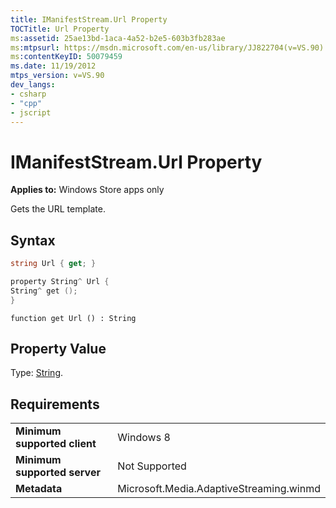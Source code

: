 ```yaml
---
title: IManifestStream.Url Property
TOCTitle: Url Property
ms:assetid: 25ae13bd-1aca-4a52-b2e5-603b3fb283ae
ms:mtpsurl: https://msdn.microsoft.com/en-us/library/JJ822704(v=VS.90)
ms:contentKeyID: 50079459
ms.date: 11/19/2012
mtps_version: v=VS.90
dev_langs:
- csharp
- "cpp"
- jscript
---
```


# IManifestStream.Url Property

**Applies to:** Windows Store apps only

Gets the URL template.

## Syntax

```csharp
string Url { get; }
```

```cpp
property String^ Url {
String^ get ();
}
```

```jscript
function get Url () : String
```

## Property Value

Type: [String](https://msdn.microsoft.com/library/s1wwdcbf).

## Requirements

|||
|--- |--- |
|**Minimum supported client**|Windows 8|
|**Minimum supported server**|Not Supported|
|**Metadata**|Microsoft.Media.AdaptiveStreaming.winmd|

